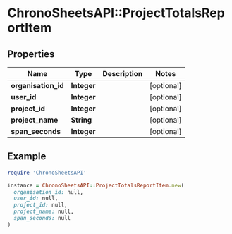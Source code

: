 # ChronoSheetsAPI::ProjectTotalsReportItem

## Properties

| Name | Type | Description | Notes |
| ---- | ---- | ----------- | ----- |
| **organisation_id** | **Integer** |  | [optional] |
| **user_id** | **Integer** |  | [optional] |
| **project_id** | **Integer** |  | [optional] |
| **project_name** | **String** |  | [optional] |
| **span_seconds** | **Integer** |  | [optional] |

## Example

```ruby
require 'ChronoSheetsAPI'

instance = ChronoSheetsAPI::ProjectTotalsReportItem.new(
  organisation_id: null,
  user_id: null,
  project_id: null,
  project_name: null,
  span_seconds: null
)
```

